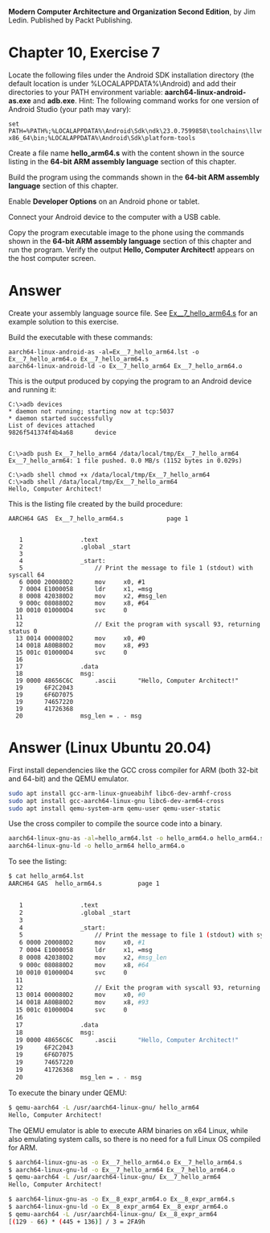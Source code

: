 __Modern Computer Architecture and Organization Second Edition__, by Jim Ledin. Published by Packt Publishing.
# Chapter 10, Exercise 7

Locate the following files under the Android SDK installation directory (the default location is under %LOCALAPPDATA%\Android) and add their directories to your PATH environment variable: **aarch64-linux-android-as.exe** and **adb.exe**. Hint: The following command works for one version of Android Studio (your path may vary):
```
set PATH=%PATH%;%LOCALAPPDATA%\Android\Sdk\ndk\23.0.7599858\toolchains\llvm\prebuilt\windows-x86_64\bin;%LOCALAPPDATA%\Android\Sdk\platform-tools
```
Create a file name **hello_arm64.s** with the content shown in the source listing in the **64-bit ARM assembly language** section of this chapter.

Build the program using the commands shown in the **64-bit ARM assembly language** section of this chapter.

Enable **Developer Options** on an Android phone or tablet.

Connect your Android device to the computer with a USB cable.

Copy the program executable image to the phone using the commands shown in the **64-bit ARM assembly language** section of this chapter and run the program. Verify the output **Hello, Computer Architect!** appears on the host computer screen.

# Answer
Create your assembly language source file. See [Ex__7_hello_arm64.s](src/Ex__7_hello_arm64.s) for an example solution to this exercise.
 
Build the executable with these commands:
```
aarch64-linux-android-as -al=Ex__7_hello_arm64.lst -o Ex__7_hello_arm64.o Ex__7_hello_arm64.s
aarch64-linux-android-ld -o Ex__7_hello_arm64 Ex__7_hello_arm64.o
```

This is the output produced by copying the program to an Android device and running it:
```
C:\>adb devices
* daemon not running; starting now at tcp:5037
* daemon started successfully
List of devices attached
9826f541374f4b4a68      device


C:\>adb push Ex__7_hello_arm64 /data/local/tmp/Ex__7_hello_arm64
Ex__7_hello_arm64: 1 file pushed. 0.0 MB/s (1152 bytes in 0.029s)

C:\>adb shell chmod +x /data/local/tmp/Ex__7_hello_arm64
C:\>adb shell /data/local/tmp/Ex__7_hello_arm64
Hello, Computer Architect!
```

This is the listing file created by the build procedure:
```
AARCH64 GAS  Ex__7_hello_arm64.s 			page 1


   1              	.text
   2              	.global _start
   3              	
   4              	_start:
   5              	    // Print the message to file 1 (stdout) with syscall 64
   6 0000 200080D2 	    mov     x0, #1
   7 0004 E1000058 	    ldr     x1, =msg
   8 0008 420380D2 	    mov     x2, #msg_len
   9 000c 080880D2 	    mov     x8, #64
  10 0010 010000D4 	    svc     0
  11              	
  12              	    // Exit the program with syscall 93, returning status 0
  13 0014 000080D2 	    mov     x0, #0
  14 0018 A80B80D2 	    mov     x8, #93
  15 001c 010000D4 	    svc     0
  16              	    
  17              	.data
  18              	msg:
  19 0000 48656C6C 	    .ascii      "Hello, Computer Architect!"
  19      6F2C2043 
  19      6F6D7075 
  19      74657220 
  19      41726368 
  20              	msg_len = . - msg
```

# Answer (Linux Ubuntu 20.04)

First install dependencies like the GCC cross compiler for ARM (both 32-bit and 64-bit) and the QEMU emulator.
```Bash
sudo apt install gcc-arm-linux-gnueabihf libc6-dev-armhf-cross
sudo apt install gcc-aarch64-linux-gnu libc6-dev-arm64-cross
sudo apt install qemu-system-arm qemu-user qemu-user-static
```

Use the cross compiler to compile the source code into a binary.
```Bash
aarch64-linux-gnu-as -al=hello_arm64.lst -o hello_arm64.o hello_arm64.s
aarch64-linux-gnu-ld -o hello_arm64 hello_arm64.o
```
To see the listing:
```Bash
$ cat hello_arm64.lst
AARCH64 GAS  hello_arm64.s 			page 1


   1              	.text
   2              	.global _start
   3              	
   4              	_start:
   5              	    // Print the message to file 1 (stdout) with syscall 64
   6 0000 200080D2 	    mov     x0, #1
   7 0004 E1000058 	    ldr     x1, =msg
   8 0008 420380D2 	    mov     x2, #msg_len
   9 000c 080880D2 	    mov     x8, #64
  10 0010 010000D4 	    svc     0
  11              	
  12              	    // Exit the program with syscall 93, returning status 0
  13 0014 000080D2 	    mov     x0, #0
  14 0018 A80B80D2 	    mov     x8, #93
  15 001c 010000D4 	    svc     0
  16              	    
  17              	.data
  18              	msg:
  19 0000 48656C6C 	    .ascii      "Hello, Computer Architect!"
  19      6F2C2043 
  19      6F6D7075 
  19      74657220 
  19      41726368 
  20              	msg_len = . - msg
```

To execute the binary under QEMU:
```Bash
$ qemu-aarch64 -L /usr/aarch64-linux-gnu/ hello_arm64
Hello, Computer Architect!
```

The QEMU emulator is able to execute ARM binaries on x64 Linux,
while also emulating system calls,
so there is no need for a full Linux OS compiled for ARM.

```Bash
$ aarch64-linux-gnu-as -o Ex__7_hello_arm64.o Ex__7_hello_arm64.s
$ aarch64-linux-gnu-ld -o Ex__7_hello_arm64 Ex__7_hello_arm64.o
$ qemu-aarch64 -L /usr/aarch64-linux-gnu/ Ex__7_hello_arm64
Hello, Computer Architect!
```

```Bash
$ aarch64-linux-gnu-as -o Ex__8_expr_arm64.o Ex__8_expr_arm64.s
$ aarch64-linux-gnu-ld -o Ex__8_expr_arm64 Ex__8_expr_arm64.o
$ qemu-aarch64 -L /usr/aarch64-linux-gnu/ Ex__8_expr_arm64
[(129 - 66) * (445 + 136)] / 3 = 2FA9h
```